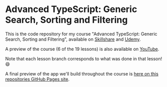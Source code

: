 # Advanced TypeScript: Generic Search, Sorting and Filtering

This is the code repository for my course "Advanced TypeScript: Generic Search, Sorting and Filtering", available on [Skillshare](https://skl.sh/3oGQMbr) and [Udemy](https://www.udemy.com/course/advanced-typescript-generic-search-sorting-and-filtering/?referralCode=22441D8B6B06045473D2).

A preview of the course (6 of the 19 lessons) is also available on [YouTube](https://www.youtube.com/playlist?list=PLOX_mQri1cCleaUEI_k2qDaWFpnA7wW0z).

Note that each lesson branch corresponds to what was done in that lesson! 😄

A final preview of the app we'll build throughout the course is [here on this repositories GitHub Pages site](https://princefishthrower.github.io/react-typescript-course-generic-search-sort-filter/).